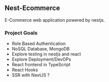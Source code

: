 ## Nest-Ecommerce
E-Commerce web application powered by nestjs.

### Project Goals
- Role Based Authentication
- NoSQL Database, MongoDB
- Explore testing in nestjs and react
- Explore Deployment/DevOPs
- React frontend in TypeScript
- React Hooks
- SSR with NextJS ?
